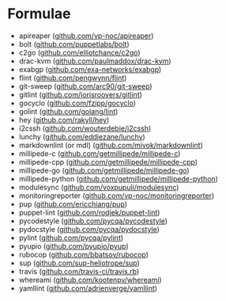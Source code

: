 # Formulae

* apireaper ([github.com/vp-noc/apireaper](https://github.com/vp-noc/apireaper/))
* bolt ([github.com/puppetlabs/bolt](https://github.com/puppetlabs/bolt/))
* c2go ([github.com/elliotchance/c2go](https://github.com/elliotchance/c2go/))
* drac-kvm ([github.com/paulmaddox/drac-kvm](https://github.com/paulmaddox/drac-kvm/))
* exabgp ([github.com/exa-networks/exabgp](https://github.com/exa-networks/exabgp/))
* flint ([github.com/pengwynn/flint](https://github.com/pengwynn/flint/))
* git-sweep ([github.com/arc90/git-sweep](https://github.com/arc90/git-sweep/))
* gitlint ([github.com/jorisroovers/gitlint](https://github.com/jorisroovers/gitlint/))
* gocyclo ([github.com/fzipp/gocyclo](https://github.com/fzipp/gocyclo/))
* golint ([github.com/golang/lint](https://github.com/golang/lint/))
* hey ([github.com/rakyll/hey](https://github.com/rakyll/hey/))
* i2cssh ([github.com/wouterdebie/i2cssh](https://github.com/wouterdebie/i2cssh/))
* lunchy ([github.com/eddiezane/lunchy](https://github.com/eddiezane/lunchy/))
* markdownlint (or mdl) ([github.com/mivok/markdownlint](https://github.com/mivok/markdownlint/))
* millipede-c ([github.com/getmillipede/millipede-c](https://github.com/getmillipede/millipede-c/))
* millipede-cpp ([github.com/getmillipede/millipede-cpp](https://github.com/getmillipede/millipede-cpp/))
* millipede-go ([github.com/getmillipede/millipede-go](https://github.com/getmillipede/millipede-go/))
* millipede-python ([github.com/getmillipede/millipede-python](https://github.com/getmillipede/millipede-python/))
* modulesync ([github.com/voxpupuli/modulesync](https://github.com/voxpupuli/modulesync/))
* monitoringreporter ([github.com/vp-noc/monitoringreporter](https://github.com/vp-noc/monitoringreporter/))
* pup ([github.com/ericchiang/pup](https://github.com/ericchiang/pup/))
* puppet-lint ([github.com/rodjek/puppet-lint](https://github.com/rodjek/puppet-lint/))
* pycodestyle ([github.com/pycqa/pycodestyle](https://github.com/pycqa/pycodestyle/))
* pydocstyle ([github.com/pycqa/pydocstyle](https://github.com/pycqa/pydocstyle/))
* pylint ([github.com/pycqa/pylint](https://github.com/pycqa/pylint/))
* pyupio ([github.com/pyupio/pyup](https://github.com/pyupio/pyup/))
* rubocop ([github.com/bbatsov/rubocop](https://github.com/bbatsov/rubocop/))
* sup ([github.com/sup-heliotrope/sup](https://github.com/sup-heliotrope/sup/))
* travis ([github.com/travis-ci/travis.rb](https://github.com/travis-ci/travis.rb/))
* whereami ([github.com/kootenpv/whereami](https://github.com/kootenpv/whereami/))
* yamllint ([github.com/adrienverge/yamllint](https://github.com/adrienverge/yamllint/))
